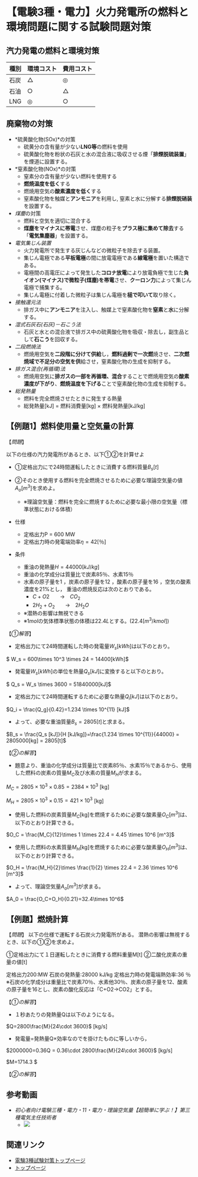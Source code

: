 # 【電験3種・電力】火力発電所の燃料と環境問題に関する試験問題対策

## 汽力発電の燃料と環境対策


種別|環境コスト|費用コスト
--|--|--
石炭|△|◎
石油|○|△
LNG|◎|○

## 廃棄物の対策

- *硫黄酸化物(SOx)*の対策
    - 硫黄分の含有量が少ない**LNG等**の燃料を使用
    - 硫黄酸化物を粉状の石灰と水の混合液に吸収させる煙「**排煙脱硫装置**」を煙道に設置する。
- *窒素酸化物(NOx)*の対策
    - 窒素分の含有量が少ない燃料を使用する
    - **燃焼温度を低く**する
    - 燃焼用空気の**酸素濃度を低く**する
    - 窒素酸化物を触媒と**アンモニア**を利用し, 窒素と水に分解する**排煙脱硝装**を設置する。
- *煤塵*の対策
    - 燃料と空気を適切に混合する
    - **煤塵をマイナスに帯電**させ、煤塵の粒子を**プラス極に集めて除去**する「**電気集塵器**」を設置する。
- *電気集じん装置*
    - 火力発電所で発生する灰じんなどの微粒子を除去する装置。
    - 集じん電極である**平板電極**の間に放電電極である**線電極**を置いた構造である。
    - 電極間の高電圧によって発生した**コロナ放電**により放電負極で生じた**負イオン(マイナス)で微粒子(煤塵)を帯電**させ、**クーロン力**によって集じん電極で捕集する。
    - 集じん電極に付着した微粒子は集じん電極を**槌で叩いて**取り除く。
- *接触還元法*
    - 排ガス中に**アンモニア**を注入し、触媒上で窒素酸化物を**窒素**と**水**に分解する。
- *湿式石灰石(石灰)－石こう法*
    - 石灰と水との混合液で排ガス中の硫黄酸化物を吸収・除去し，副生品として**石こう**を回収する。
- *二段燃焼法*
    - 燃焼用空気を**二段階に分けて供給**し，**燃料過剰で一次燃**焼させ、**二次燃焼域で不足分の空気を供**給させ，窒素酸化物の生成を抑制する。
- *排ガス混合(再循環)法*
    - 燃焼用空気に**排ガスの一部を再循環、混合**することで燃焼用空気の**酸素濃度が下がり**、**燃焼温度を下げる**ことで窒素酸化物の生成を抑制する。
- *総発熱量*
    - 燃料を完全燃焼させたときに発生する熱量
    - 総発熱量[kJ] = 燃料消費量[kg] × 燃料発熱量[kJ/kg]


## 【例題1】燃料使用量と空気量の計算

【*問題*】

以下の仕様の汽力発電所があるとき、以下①②を計算せよ

- ①定格出力にで24時間運転したときに消費する燃料質量$B_s[t]$
- ②そのとき使用する燃料を完全燃焼させるために必要な理論空気量の値 $A_o[m^3]$を求めよ。
    - ※理論空気量：燃料を完全に燃焼するために必要な最小限の空気量（標準状態における体積）

- 仕様 
    - 定格出力P = 600 MW
    - 定格出力時の発電端効率$\eta =42[％]$
- 条件 
    - 重油の発熱量$H=44000[kJ/kg]$
    - 重油の化学成分は質量比で炭素85％、水素15％
    - 水素の原子量を1 ，炭素の原子量を12 ，酸素の原子量を16 ，空気の酸素濃度を21%とし， 重油の燃焼反応は次のとおりである。
        - $C+O2$　　→　$CO_2$
        - $2H_2+O_2$　　→　$2H_2O$
    - ※潜熱の影響は無視できる
    - ※$1mol$の気体標準状態の体積は$22.4L$とする。($22.4[m^3/kmol]$)

【*①解答*】

- 定格出力にて24時間運転した時の発電量$W_s[kWh]$は以下のとおり。

$ W_s = 600\times 10^3 \times 24 = 14400[kWh]$

- 発電量$W_s[kWh]$の単位を熱量$Q_s[kJ]$に変換すると以下のとおり。

$ Q_s = W_s \times 3600 = 51840000[kJ]$

- 定格出力にて24時間運転するために必要な熱量$Q_i [kJ]$は以下のとおり。

$Q_i = \frac{Q_g}{0.42}=1.234 \times 10^{11} [kJ]$

- よって、必要な重油質量$B_s=2805[t]$と求まる。

$B_s = \frac{Q_s [kJ]}{H [kJ/kg]}=\frac{1.234 \times 10^{11}}{44000} = 2805000[kg] = 2805[t]$

【*②の解答*】

- 題意より、重油の化学成分は質量比で炭素85％、水素15％であるから、使用した燃料の炭素の質量$M_C$及び水素の質量$M_H$が求まる。

$M_C=2805 \times 10^3 \times 0.85 = 2384 \times 10^3$ [kg]

$M_H=2805 \times 10^3 \times 0.15 = 421 \times 10^3$ [kg]

- 使用した燃料の炭素質量$M_C$[kg]を燃焼するために必要な酸素量$O_C[m^3]$は、以下のとおり計算できる。

$O_C = \frac{M_C}{12}\times 1 \times 22.4 = 4.45 \times 10^6 [m^3]$

- 使用した燃料の水素質量$M_H$[kg]を燃焼するために必要な酸素量$O_H[m^3]$は、以下のとおり計算できる。

$O_H = \frac{M_H}{2}\times \frac{1}{2} \times 22.4 = 2.36 \times 10^6 [m^3]$

- よって、理論空気量$A_o[m^3]$が求まる。

$A_0 = \frac{O_C+O_H}{0.21}=32.4\times 10^6$

## 【例題】燃焼計算

【*問題*】
以下の仕様で運転する石炭火力発電所がある。
潜熱の影響は無視するとき、以下の①②を求めよ。

①定格出力にて１日運転したときに消費する燃料重量M[t]
②二酸化炭素の重量の値[t]


定格出力200:MW
石炭の発熱量:28000 kJ/kg
定格出力時の発電端熱効率:36 ％
※石炭の化学成分は重量比で炭素70％、水素他30％、炭素の原子量を12、酸素の原子量を16とし、炭素の酸化反応は「C+O2→CO2」とする。

【*①の解答*】

- １秒あたりの発熱量Qは以下のようになる。

$Q=2800\frac{M}{24\cdot 3600}$ [kg/s]


- 発電量=発熱量Q×効率なのでを掛けたものに等しいから，

$2000000=0.36Q = 0.36\cdot 2800\frac{M}{24\cdot 3600}$ [kg/s]

$M=1714.3 $


【*②の解答*】

## 参考動画

- *初心者向け電験三種・電力・11・電力・理論空気量【超簡単に学ぶ！】第三種電気主任技術者*
    - [![](https://img.youtube.com/vi/_d1lbBSi9ck/0.jpg)](https://www.youtube.com/watch?v=_d1lbBSi9ck)


## 関連リンク

- [電験3種試験対策トップページ](../index.md)
- [トップページ](../../../index.md)